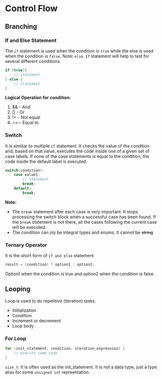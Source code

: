 # Control Flow
## Branching

### If and Else Statement

The `if` statement is used when the condition is `true` while the else is used when the condition is `false`. Note: `else if` statement will help to test for several different conditions.

```c++
if (true){
    // statement
} else {
    // statement
}
```

**Logical Operation for condition:**
1. && - And
2. || - Or
3. != - Not equal
4. == - Equal to

### Switch 

It is similiar to multiple `if` statement. It checks the value of the condition and, based on that value, executes the code inside one of a given set of case labels. If none of the case statements is equal to the condition, the code inside the default label is executed.

```c++
switch(condition):
    case value1:
        // statement
        break;
    default:
        break;
```
**Note:**

* The `break` statement after each case is very important. It stops processing the switch block when a successful case has been found. If the `break` statement is not there, all the cases following the current case will be executed.
* The condition can oly be integral types and enums. It cannot be <strike>string</strike>.

### Ternary Operator

It is the short form of `if and else` statement. 

```c++
result = (condition) ? option1 : option2;
```
Option1 when the condition is true and option2 when the condition is false. 

## Looping

Loop is used to do repetitive (iteration) tasks. 

- Initialization
- Condition
- Increment or decrement
- Loop body

### For Loop

```c++
for (init_statement; condition; iteration_expression) { 
    // execute some code   
}
```
`size_t`: It is often used as the init_statement. It is not a data type, just a type alias for some `unsigned int` repreentation.